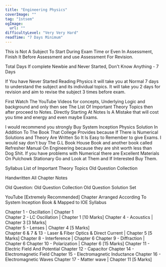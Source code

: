 ```yaml
---
title: "Engineering Physics"
coverImage: ""
tag: "1stsem"
ogImage:
  url: ""
difficultyLevel: "Very Very Hard"
readTime: "7 Days Minimum"
---
```


<!-- @format -->

This is Not A Subject To Start During Exam Time or Even In Assessment, Finish It Before Assessment
and use Assessment For Revision.

Total Days If complete Newbie and Never Started, Don't Know Anything - 7 Days

If You have Never Started Reading Physics it will take you at Normal 7 days to understand the subject and its individual topics. It will take you 2 days for revision and aim to revise the subject 3 times before exam.

First Watch The YouTube Videos for concepts, Underlying Logic and background and only then see The List Of Important Theory Topics then after proceed to Notes. Directly Starting At Notes Is A Mistake that will cost you time and energy and even maybe Exams.

I would recommend you strongly Buy System Inception Physics Solution In Addition To The Book That College Provides because If There is Numerical Solutions and Theory Are Written So It Is Easy to Remember to give Exams. I would say don't buy The G.L Book House Book and another book called Refresher Manual On Engineering because they are shit worth less than Dog Shit.
If you have problems with Numerical there are Excellent Materials On Pulchowk Stationary Go and Look at Them and If Interested Buy Them.

Syllabus
List of Important Theory Topics
Old Question Collection

Handwritten All Chapter Notes

Old Question:
Old Question Collection
Old Question Solution Set

YouTube [Extremely Recommended]
Chapter Arranged According To System Inception Book & Mapped to IOE Syllabus

Chapter 1 - Oscillation | Chapter 1  
Chapter 2 - LC Oscillation | Chapter 1 [10 Marks]
Chapter 4 - Acoustics | Chapter 3 [3 Marks]  
Chapter 5 - Lenses | Chapter 4 [5 Marks]  
Chapter 6 & 7 & 13 - Laser & Fiber Optics & Direct Current | Chapter 5 [5 Marks]
Chapter 8 - Interference | Chapter 6
Chapter 9 - Diffraction | Chapter 6
Chapter 10 - Polarization | Chapter 6 [15 Marks]
Chapter 11 - Electric Field And Potential
Chapter 12 - Capacitor
Chapter 14 - Electromagnetic Field
Chapter 15 - Electromagnetic Inductance
Chapter 16 - Electromagnetic Waves
Chapter 17 - Matter wave | Chapter 11 [5 Marks]
